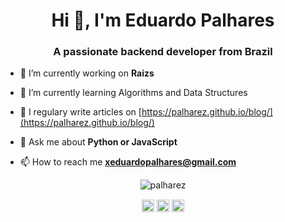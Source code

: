 <h1 align="center">Hi 👋, I'm Eduardo Palhares</h1>
<h3 align="center">A passionate backend developer from Brazil</h3>

- 🔭 I’m currently working on **Raizs**

- 🌱 I’m currently learning Algorithms and Data Structures

- 📝 I regulary write articles on [https://palharez.github.io/blog/](https://palharez.github.io/blog/)

- 💬 Ask me about **Python or JavaScript**

- 📫 How to reach me **xeduardopalhares@gmail.com**

</p><p align="center"> <img src="https://github-readme-stats.vercel.app/api?username=palharez&show_icons=true" alt="palharez" /> </p>

<p align="center">
<a href="https://dev.to/palharez" target="blank"><img align="center" src="https://cdn.jsdelivr.net/npm/simple-icons@3.0.1/icons/dev-dot-to.svg" alt="palharez" height="20" width="20" /></a>
<a href="https://twitter.com/palharez_" target="blank"><img align="center" src="https://cdn.jsdelivr.net/npm/simple-icons@3.0.1/icons/twitter.svg" alt="palharez_" height="20" width="20" /></a>
<a href="https://linkedin.com/in/eduardopalhares" target="blank"><img align="center" src="https://cdn.jsdelivr.net/npm/simple-icons@3.0.1/icons/linkedin.svg" alt="eduardopalhares" height="20" width="20" /></a>
</p>
